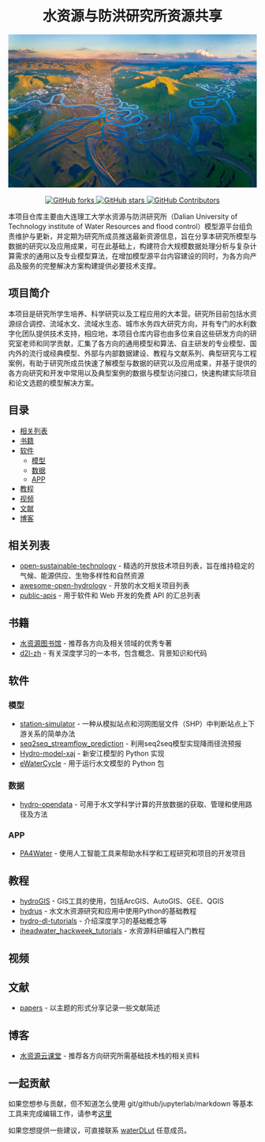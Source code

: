 <h1 align="center">水资源与防洪研究所资源共享</h1>
<div align="center">
  <a>
    <img src="1.png" height="310">
  </a>
 
  <p align="center">
      <a href="https://github.com/iHeadWater/WaterResources/forks">
        <img alt="GitHub forks" src="https://img.shields.io/github/forks/iHeadWATER/WaterResources?style=social" />
      <a href="https://github.com/iHeadWater/WaterResources/stargazers">
        <img alt="GitHub stars" src="https://img.shields.io/github/stars/iHeadWater/WaterResources?style=social" />
      </a>
      <a href="https://github.com/iHeadWater/WaterResources/graphs/contributors">
        <img alt="GitHub Contributors" src="https://img.shields.io/github/contributors/iHeadWater/WaterResources?style=social" />
      </a>
     </p>

  </p>
</div>    
本项目仓库主要由大连理工大学水资源与防洪研究所（Dalian University of Technology institute of Water Resources and flood control）模型源平台组负责维护与更新，并定期为研究所成员推送最新资源信息，旨在分享本研究所模型与数据的研究以及应用成果，可在此基础上，构建符合大规模数据处理分析与复杂计算需求的通用以及专业模型算法，在增加模型源平台内容建设的同时，为各方向产品及服务的完整解决方案构建提供必要技术支撑。
  
## 项目简介

本项目是研究所学生培养、科学研究以及工程应用的大本营。研究所目前包括水资源综合调控、流域水文、流域水生态、城市水务四大研究方向，并有专门的水利数字化团队提供技术支持，相应地，本项目仓库内容也由多位来自这些研发方向的研究室老师和同学贡献，汇集了各方向的通用模型和算法、自主研发的专业模型、国内外的流行或经典模型、外部与内部数据建设、教程与文献系列、典型研究与工程案例，有助于研究所成员快速了解模型与数据的研究以及应用成果，并基于提供的各方向研究和开发中常用以及典型案例的数据与模型访问接口，快速构建实际项目和论文选题的模型解决方案。

## 目录

- [相关列表](#相关列表)
- [书籍](#书籍)
- [软件](#软件)
  - [模型](#模型)
  - [数据](#数据)
  - [APP](#APP)
- [教程](#教程)
- [视频](#视频)
- [文献](#文献)
- [博客](#博客)

## 相关列表
- [open-sustainable-technology](https://github.com/iHeadWater/open-sustainable-technology) - 精选的开放技术项目列表，旨在维持稳定的气候、能源供应、生物多样性和自然资源
- [awesome-open-hydrology](https://github.com/iHeadWater/awesome-open-hydrology) - 开放的水文相关项目列表
- [public-apis](https://github.com/public-apis/public-apis) - 用于软件和 Web 开发的免费 API 的汇总列表
## 书籍
- [水资源图书馆](https://github.com/iHeadWater/WaterResources/blob/master/WaterResourcesBooks.md) - 推荐各方向及相关领域的优秀专著
- [d2l-zh](https://github.com/iHeadWater/d2l-zh) - 有关深度学习的一本书，包含概念、背景知识和代码

## 软件

### 模型
- [station-simulator](https://github.com/iHeadWater/station-simulator) - 一种从模拟站点和河网图层文件（SHP）中判断站点上下游关系的简单办法
- [seq2seq_streamflow_prediction](https://github.com/iHeadWater/seq2seq_streamflow_prediction) - 利用seq2seq模型实现降雨径流预报
- [Hydro-model-xaj](https://github.com/iHeadWater/hydro-model-xaj) - 新安江模型的 Python 实现
- [eWaterCycle](https://github.com/iHeadWater/ewatercycle) - 用于运行水文模型的 Python 包

### 数据
- [hydro-opendata](https://github.com/iHeadWater/hydro-opendata/tree/main) - 可用于水文学科学计算的开放数据的获取、管理和使用路径及方法

### APP
- [PA4Water](https://github.com/iHeadWater/PA4Water) - 使用人工智能工具来帮助水科学和工程研究和项目的开发项目

## 教程
- [hydroGIS](https://github.com/iHeadWater/hydroGIS) - GIS工具的使用，包括ArcGIS、AutoGIS、GEE、QGIS
- [hydrus](https://github.com/waterDLut/hydrus) - 水文水资源研究和应用中使用Python的基础教程
- [hydro-dl-tutorials](https://github.com/waterDLut/hydro-dl-basic) - 介绍深度学习的基础概念等
- [iheadwater_hackweek_tutorials](https://github.com/iHeadWater/iheadwater_hackweek_tutorials) - 水资源科研编程入门教程

## 视频


## 文献
- [papers](https://github.com/iHeadWater/WaterResources/tree/master/papers) - 以主题的形式分享记录一些文献简述

## 博客
- [水资源云课堂](https://github.com/iHeadWater/WaterResources/blob/be1024c24cf5956bc5a3a4d6ff5aab2b22d1fe9b/WaterResourcesWeb.md) - 推荐各方向研究所需基础技术栈的相关资料
## 一起贡献

如果您想参与贡献，但不知道怎么使用 git/github/jupyterlab/markdown 等基本工具来完成编辑工作，请参考[这里](https://github.com/waterDLut/WaterResources/blob/master/tools/writing-tool.md)

如果您想提供一些建议，可直接联系 [waterDLut](https://github.com/waterDLut) 任意成员。
